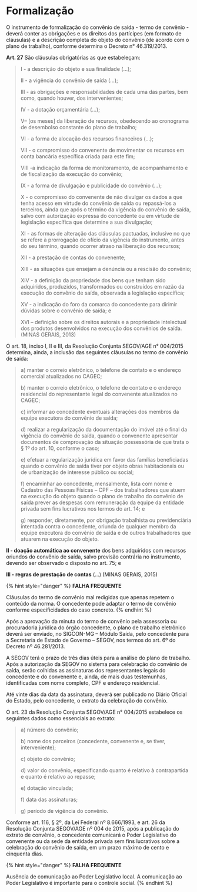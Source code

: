 # Formalização

O instrumento de formalização do convênio de saída - termo de convênio - deverá conter as obrigações e os direitos dos partícipes (em formato de cláusulas) e a descrição completa do objeto do convênio (de acordo com o plano de trabalho), conforme determina o Decreto n° 46.319/2013.

**Art. 27** São cláusulas obrigatórias as que estabeleçam:

> I - a descrição do objeto e sua finalidade (...);&#x20;
>
> II - a vigência do convênio de saída (...);&#x20;
>
> III - as obrigações e responsabilidades de cada uma das partes, bem como, quando houver, dos intervenientes;&#x20;
>
> IV - a dotação orçamentária (...);&#x20;
>
> V– \[os meses] da liberação de recursos, obedecendo ao cronograma de desembolso constante do plano de trabalho;&#x20;
>
> VI - a forma de alocação dos recursos financeiros (...);&#x20;
>
> VII - o compromisso do convenente de movimentar os recursos em conta bancária específica criada para este fim;&#x20;
>
> VIII -a indicação da forma de monitoramento, de acompanhamento e de fiscalização da execução do convênio;&#x20;
>
> IX - a forma de divulgação e publicidade do convênio (...);&#x20;
>
> X - o compromisso do convenente de não divulgar os dados a que tenha acesso em virtude do convênio de saída ou repassá-los a terceiros, ainda que após o término da vigência do convênio de saída, salvo com autorização expressa do concedente ou em virtude de legislação específica que determine a sua divulgação;&#x20;
>
> XI - as formas de alteração das cláusulas pactuadas, inclusive no que se refere à prorrogação de ofício da vigência do instrumento, antes do seu término, quando ocorrer atraso na liberação dos recursos;&#x20;
>
> XII - a prestação de contas do convenente;&#x20;
>
> XIII - as situações que ensejam a denúncia ou a rescisão do convênio;&#x20;
>
> XIV - a definição da propriedade dos bens que tenham sido adquiridos, produzidos, transformados ou construídos em razão da execução do convênio de saída, observada a legislação específica;&#x20;
>
> XV - a indicação do foro da comarca do concedente para dirimir dúvidas sobre o convênio de saída; e&#x20;
>
> XVI – definição sobre os direitos autorais e a propriedade intelectual dos produtos desenvolvidos na execução dos convênios de saída. (MINAS GERAIS, 2013)

O art. 18, inciso I, II e III, da Resolução Conjunta SEGOV/AGE n° 004/2015 determina, ainda, a inclusão das seguintes cláusulas no termo de convênio de saída:

> a) manter o correio eletrônico, o telefone de contato e o endereço comercial atualizados no CAGEC;&#x20;
>
> b) manter o correio eletrônico, o telefone de contato e o endereço residencial do representante legal do convenente atualizados no CAGEC;&#x20;
>
> c) informar ao concedente eventuais alterações dos membros da equipe executora do convênio de saída;&#x20;
>
> d) realizar a regularização da documentação do imóvel até o final da vigência do convênio de saída, quando o convenente apresentar documentos de comprovação da situação possessória de que trata o § 1º do art. 10, conforme o caso;&#x20;
>
> e) efetuar a regularização jurídica em favor das famílias beneficiadas quando o convênio de saída tiver por objeto obras habitacionais ou de urbanização de interesse público ou social;&#x20;
>
> f) encaminhar ao concedente, mensalmente, lista com nome e Cadastro das Pessoas Físicas – CPF – dos trabalhadores que atuem na execução do objeto quando o plano de trabalho do convênio de saída prever as despesas com remuneração da equipe da entidade privada sem fins lucrativos nos termos do art. 14; e&#x20;
>
> g) responder, diretamente, por obrigação trabalhista ou previdenciária intentada contra o concedente, oriunda de qualquer membro da equipe executora do convênio de saída e de outros trabalhadores que atuarem na execução do objeto.

**II - doação automática ao convenente** dos bens adquiridos com recursos oriundos do convênio de saída, salvo previsão contrária no instrumento, devendo ser observado o disposto no art. 75; e&#x20;

**III - regras de prestação de contas** (...) (MINAS GERAIS, 2015)

{% hint style="danger" %}
**FALHA FREQUENTE**

Cláusulas do termo de convênio mal redigidas que apenas repetem o conteúdo da norma. O concedente pode adaptar o termo de convênio conforme especificidades do caso concreto.
{% endhint %}

Após a aprovação da minuta do termo de convênio pela assessoria ou procuradoria jurídica do órgão concedente, o plano de trabalho eletrônico deverá ser enviado, no SIGCON-MG – Módulo Saída, pelo concedente para a Secretaria de Estado de Governo – SEGOV, nos termos do art. 6º do Decreto nº 46.281/2013.

A SEGOV terá o prazo de três dias úteis para a análise do plano de trabalho. Após a autorização da SEGOV no sistema para celebração do convênio de saída, serão colhidas as assinaturas dos representantes legais do concedente e do convenente e, ainda, de mais duas testemunhas, identificadas com nome completo, CPF e endereço residencial.

Até vinte dias da data da assinatura, deverá ser publicado no Diário Oficial do Estado, pelo concedente, o extrato da celebração do convênio.

O art. 23 da Resolução Conjunta SEGOV/AGE n° 004/2015 estabelece os seguintes dados como essenciais ao extrato:

> a) número do convênio;&#x20;
>
> b) nome dos parceiros (concedente, convenente e, se tiver, interveniente);&#x20;
>
> c) objeto do convênio;&#x20;
>
> d) valor do convênio, especificando quanto é relativo à contrapartida e quanto é relativo ao repasse;&#x20;
>
> e) dotação vinculada;&#x20;
>
> f) data das assinaturas;&#x20;
>
> g) período de vigência do convênio.

Conforme art. 116, § 2º, da Lei Federal nº 8.666/1993, e art. 26 da Resolução Conjunta SEGOV/AGE nº 004 de 2015, após a publicação do extrato de convênio, o concedente comunicará o Poder Legislativo do convenente ou da sede da entidade privada sem fins lucrativos sobre a celebração do convênio de saída, em um prazo máximo de cento e cinquenta dias.

{% hint style="danger" %}
**FALHA FREQUENTE**

Ausência de comunicação ao Poder Legislativo local. A comunicação ao Poder Legislativo é importante para o controle social.
{% endhint %}
